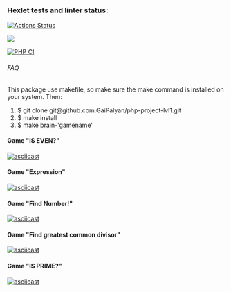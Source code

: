 ### Hexlet tests and linter status:
[![Actions Status](https://github.com/GaiPalyan/php-project-lvl1/workflows/hexlet-check/badge.svg)](https://github.com/GaiPalyan/php-project-lvl1/actions)

<a href="https://codeclimate.com/github/GaiPalyan/php-project-lvl1/maintainability"><img src="https://api.codeclimate.com/v1/badges/7e64e811c5a503db5bd4/maintainability" /></a>

[![PHP CI](https://github.com/GaiPalyan/php-project-lvl1/actions/workflows/lint.yml/badge.svg?branch=main)](https://github.com/GaiPalyan/php-project-lvl1/actions/workflows/lint.yml)


<h6>FAQ</h6>

<p>This package use makefile, so make sure the make command is installed on your system. Then:</p>
<ol>
<li>$ git clone git@github.com:GaiPalyan/php-project-lvl1.git</li>
<li>$ make install</li>
<li>$ make brain-'gamename'</li>
</ol>


<h4>Game "IS EVEN?"</h3>

[![asciicast](https://asciinema.org/a/6BZJTI6Ndt2MN73A5MwO94gtK.svg)](https://asciinema.org/a/6BZJTI6Ndt2MN73A5MwO94gtK)

<h4>Game "Expression"</h3>

[![asciicast](https://asciinema.org/a/6NJ1NRQBTOq9BRNLLc4BR4Z4I.svg)](https://asciinema.org/a/6NJ1NRQBTOq9BRNLLc4BR4Z4I)

<h4>Game "Find Number!"</h3>

[![asciicast](https://asciinema.org/a/nky0XxUXKKtCKGCyWK44v0bHc.svg)](https://asciinema.org/a/nky0XxUXKKtCKGCyWK44v0bHc)

<h4>Game "Find greatest common divisor"</h3>

[![asciicast](https://asciinema.org/a/Uvz02nhDkh4cz4hwBkRsynrYH.svg)](https://asciinema.org/a/Uvz02nhDkh4cz4hwBkRsynrYH)

<h4>Game "IS PRIME?"</h3>

[![asciicast](https://asciinema.org/a/xHJNdZLOHFX3ManxHD0RabciW.svg)](https://asciinema.org/a/xHJNdZLOHFX3ManxHD0RabciW)

